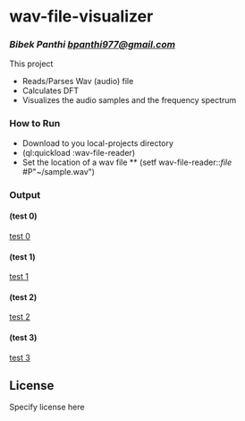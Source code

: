 # wav-file-visualizer
### _Bibek Panthi <bpanthi977@gmail.com>_
This project
* Reads/Parses Wav (audio) file 
* Calculates DFT 
* Visualizes the audio samples and the frequency spectrum 

### How to Run  
* Download to you local-projects directory 
* (ql:quickload :wav-file-reader) 
* Set the location of a wav file 
** (setf wav-file-reader::*file* #P"~/sample.wav")

### Output 
#### (test 0)
[test 0 ](./images/test0.PNG)
#### (test 1)
[test 1 ](./images/test1.PNG)
#### (test 2)
[test 2 ](./images/test2.gif)
#### (test 3)
[test 3 ](./images/test3.PNG)

## License

Specify license here

